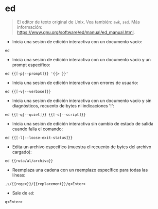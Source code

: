 # ed

> El editor de texto original de Unix.
> Vea también: `awk`, `sed`.
> Más información: <https://www.gnu.org/software/ed/manual/ed_manual.html>.

- Inicia una sesión de edición interactiva con un documento vacío:

`ed`

- Inicia una sesión de edición interactiva con un documento vacío y un prompt específico:

`ed {{[-p|--prompt]}} '{{> }}'`

- Inicia una sesión de edición interactiva con errores de usuario:

`ed {{[-v|--verbose]}}`

- Inicia una sesión de edición interactiva con un documento vacío y sin diagnósticos, recuento de bytes ni indicaciones '!':

`ed {{[-q|--quiet]}} {{[-s|--script]}}`

- Inicia una sesión de edición interactiva sin cambio de estado de salida cuando falla el comando:

`ed {{[-l|--loose-exit-status]}}`

- Edita un archivo específico (muestra el recuento de bytes del archivo cargado):

`ed {{ruta/al/archivo}}`

- Reemplaza una cadena con un reemplazo específico para todas las líneas:

`,s/{{regex}}/{{replacement}}/g<Enter>`

- Sale de `ed`:

`q<Enter>`
